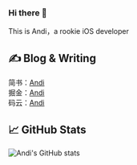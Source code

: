 ### Hi there 👋

This is Andi，a rookie iOS developer

## &#x270d; Blog & Writing

简书：[Andi](https://www.jianshu.com/u/29ac6b2c7c55)   
掘金：[Andi](https://juejin.cn/user/940837682821309)  
码云：[Andi](https://gitee.com/AndiSuzhibin)
## &#x1f4c8; GitHub Stats
![Andi's GitHub stats](https://github-readme-stats.vercel.app/api?username=Suzhibin&show_icons=true&theme=dracula)
